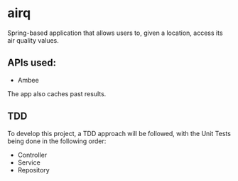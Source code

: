 # airq

Spring-based application that allows users to, given a location, access its air quality values.

## APIs used:
* Ambee

The app also caches past results.

## TDD
To develop this project, a TDD approach will be followed, with the Unit Tests being done in the following order:
* Controller
* Service
* Repository
